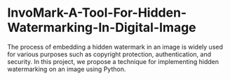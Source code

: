 # InvoMark-A-Tool-For-Hidden-Watermarking-In-Digital-Image
The process of embedding a hidden watermark in an image is widely used for various purposes such as copyright protection, authentication, and security. In this project, we propose  a technique for implementing hidden watermarking on an image using Python.
